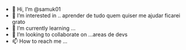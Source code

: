 - 👋 Hi, I’m @samuk01
- 👀 I’m interested in .. aprender de tudo quem quiser me ajudar ficarei grato
- 🌱 I’m currently learning ...
- 💞️ I’m looking to collaborate on ...areas de devs 
- 📫 How to reach me ...

<!---
samuk01/samuk01 is a ✨ special ✨ repository because its `README.md` (this file) appears on your GitHub profile.
You can click the Preview link to take a look at your changes.

